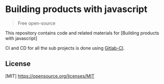 # Building products with javascript

> Free open-source

This repository contains code and related materials for [Building products with javascript]

CI and CD for all the sub projects is done using [Gitlab-CI](https://gitlab.com/randyf991/building-products-with-js).

## License

[MIT] https://opensource.org/licenses/MIT
